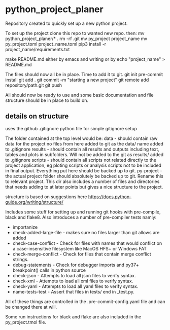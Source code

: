 # python_project_planer
Repository created to quickly set up a new python project.

To set up the project clone this repo to wanted new repo.
then: 
mv python_project_planer/* . 
rm -rf .git 
mv py_project project_name 
mv py_project.toml project_name.toml
pip3 install -r project_name/requirements.txt 

make README.md either by emacs and writing or by echo "project_name" > README.md

The files should now all be in place. Time to add it to git. 
git init 
pre-commit install
git add .
git commit -m "starting a new project" 
git remote add repository/path.git
git push

All should now be ready to use and some basic documentation and file structure should be in place to build on. 

## details on structure 

uses the github .gitignore python file for simple gitignore setup 

The folder contained at the top level would be:
data - should contain raw data for the project no files from here added to git as the data/ name added to .gitignore
results - should contain all results and outputs including text, tables and plots in subfolders. Will not be added to the git as results/ added to .gitignore
scripts - should contain all scripts not related directly to the project application, eg ploting scripts or analysis scripts not to be included in final output. Everything put here should be backed up to git.
py-project - the actual project folder should absolutely be backed up to git. Rename this to relevant project. This dir also includes a number of files and directories that needs adding to at later points but gives a nice structure to the project. 

structure is based on suggestions here https://docs.python-guide.org/writing/structure/

Includes some stuff for setting up and running git hooks with pre-compile, black and flake8. Also introduces a number of pre-compiler tests namly:
- importanize
- check-added-large-file - makes sure no files larger than git allows are added 
- check-case-conflict - Check for files with names that would conflict on a case-insensitive filesystem like MacOS HFS+ or Windows FAT
- check-merge-conflict - Check for files that contain merge conflict strings.
- debug-statements - Check for debugger imports and py37+ breakpoint() calls in python source
- check-json - Attempts to load all json files to verify syntax.
- check-xml - Attempts to load all xml files to verify syntax.
- check-yaml - Attempts to load all yaml files to verify syntax.
- name-tests-test - Assert that files in tests/ end in _test.py.

All of these things are controlled in the .pre-commit-config.yaml file and can be changed there at will.

Some run instructions for black and flake are also included in the py_project.tmol file.
